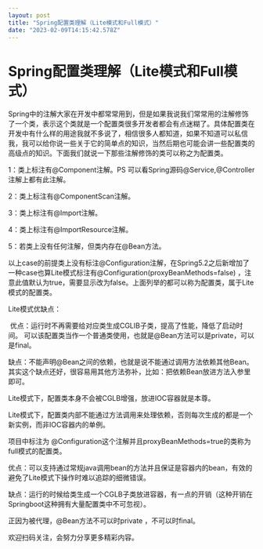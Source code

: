 ```yaml
---
layout: post
title: "Spring配置类理解（Lite模式和Full模式）"
date: "2023-02-09T14:15:42.578Z"
---
```

Spring配置类理解（Lite模式和Full模式）
==========================

Spring中的注解大家在开发中都常常用到，但是如果我说我们常常用的注解修饰了一个类，表示这个类就是一个配置类很多开发者都会有点迷糊了。具体配置类在开发中有什么样的用途我就不多说了，相信很多人都知道，如果不知道可以私信我，我可以给你说一些关于它的简单点的知识，当然后期也可能会讲一些配置类的高级点的知识。下面我们就说一下那些注解修饰的类可以称之为配置类。

1：类上标注有@Component注解。PS 可以看Spring源码@Service,@Controller注解上都有此注解。

2：类上标注有@ComponentScan注解。

3：类上标注有@Import注解。

4：类上标注有@ImportResource注解。

5：若类上没有任何注解，但类内存在@Bean方法。

以上case的前提类上没有标注@Configuration注解，在Spring5.2之后新增加了一种case也算Lite模式标注有@Configuration(proxyBeanMethods=false) ，注意此值默认为true，需要显示改为false。上面列举的都可以称为配置类，属于Lite模式的配置类。

Lite模式优缺点：

 优点：运行时不再需要给对应类生成CGLIB子类，提高了性能，降低了启动时间。 可以该配置类当作一个普通类使用，也就是@Bean方法可以是private，可以是final。

缺点：不能声明@Bean之间的依赖，也就是说不能通过调用方法依赖其他Bean。其实这个缺点还好，很容易用其他方法弥补，比如：把依赖Bean放进方法入参里即可。

Lite模式下，配置类本身不会被CGLB增强，放进IOC容器就是本尊。

Lite模式下，配置类内部不能通过方法调用来处理依赖，否则每次生成的都是一个新实例，而非IOC容器内的单例。

项目中标注为 @Configuration这个注解并且proxyBeanMethods=true的类称为full模式的配置类。

优点：可以支持通过常规java调用bean的方法并且保证是容器内的bean，有效的避免了Lite模式下操作时难以追踪的细微错误。

缺点：运行的时候给类生成一个CGLB子类放进容器，有一点的开销（这种开销在Springboot这种拥有大量配置类中不可忽视）。

正因为被代理，@Bean方法不可以时private ，不可以时final。  
  
欢迎扫码关注，会努力分享更多精彩内容。